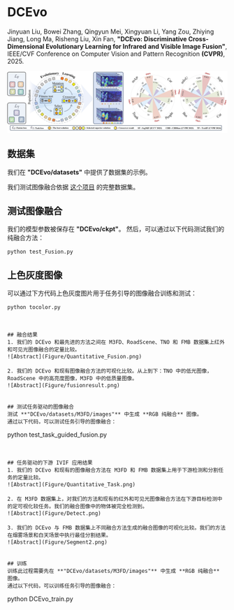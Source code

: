 # DCEvo

Jinyuan Liu, Bowei Zhang, Qingyun Mei, Xingyuan Li, Yang Zou, Zhiying Jiang, Long Ma, Risheng Liu, Xin Fan, **"DCEvo: Discriminative Cross-Dimensional Evolutionary Learning for Infrared and Visible Image Fusion"**,
IEEE/CVF Conference on Computer Vision and Pattern Recognition **(CVPR)**, 2025.

![Abstract](Figure/first_figure.jpg)


## 数据集
我们在 **"DCEvo/datasets"** 中提供了数据集的示例。

我们测试图像融合依据 [这个项目](https://github.com/RollingPlain/IVIF_ZOO/) 的完整数据集。


## 测试图像融合  
我们的模型参数被保存在 **"DCEvo/ckpt"**。 然后，可以通过以下代码测试我们的纯融合方法：
```
python test_Fusion.py
```


## 上色灰度图像
可以通过下方代码上色灰度图片用于任务引导的图像融合训练和测试：
```
python tocolor.py
```
```


## 融合结果
1. 我们的 DCEvo 和最先进的方法之间在 M3FD、RoadScene、TNO 和 FMB 数据集上红外和可见光图像融合的定量比较。
![Abstract](Figure/Quantitative_Fusion.png)

2. 我们的 DCEvo 和现有图像融合方法的可视化比较。从上到下：TNO 中的低光图像，RoadScene 中的高亮度图像，M3FD 中的低质量图像。
![Abstract](Figure/fusionresult.png)


## 测试任务驱动的图像融合  
测试 **"DCEvo/datasets/M3FD/images"** 中生成 **RGB 纯融合** 图像。
通过以下代码，可以测试任务引导的图像融合：
```
python test_task_guided_fusion.py
```


## 任务驱动的下游 IVIF 应用结果
1. 我们的 DCEvo 和现有的图像融合方法在 M3FD 和 FMB 数据集上用于下游检测和分割任务的定量比较。
![Abstract](Figure/Quantitative_Task.png)

2. 在 M3FD 数据集上，对我们的方法和现有的红外和可见光图像融合方法在下游目标检测中的定可视化较任务。我们的融合图像中的物体被完全检测到。
![Abstract](Figure/Detect.png)

3. 我们的 DCEvo 与 FMB 数据集上不同融合方法生成的融合图像的可视化比较。我们的方法在烟雾场景和白天场景中执行最佳分割结果。
![Abstract](Figure/Segment2.png)


## 训练   
训练此过程需要先在 **"DCEvo/datasets/M3FD/images"** 中生成 **RGB 纯融合** 图像。
通过以下代码，可以训练任务引导的图像融合：
```
python DCEvo_train.py
```
